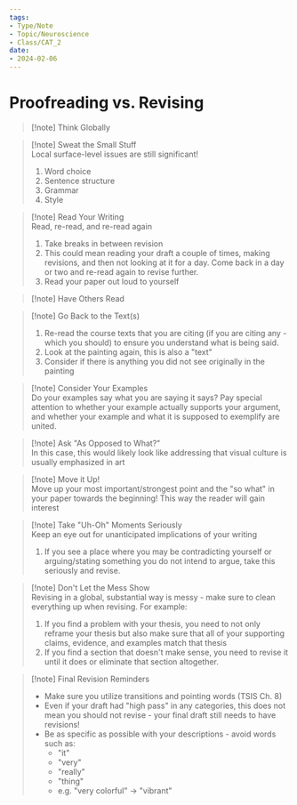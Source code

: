 ```yaml
---
tags:  
- Type/Note  
- Topic/Neuroscience  
- Class/CAT_2  
date:  
- 2024-02-06  
---
```

  
# Proofreading vs. Revising  
  
> [!note] Think Globally  
  
> [!note] Sweat the Small Stuff  
> Local surface-level issues are still significant!  
> 1. Word choice  
> 2. Sentence structure  
> 3. Grammar  
> 4. Style  
  
> [!note] Read Your Writing  
> Read, re-read, and re-read again  
> 1. Take breaks in between revision  
> 	1. This could mean reading your draft a couple of times, making revisions, and then not looking at it for a day. Come back in a day or two and re-read again to revise further.  
> 2. Read your paper out loud to yourself  
  
> [!note] Have Others Read  
  
> [!note] Go Back to the Text(s)  
> 1. Re-read the course texts that you are citing (if you are citing any - which you should) to ensure you understand what is being said.  
> 2. Look at the painting again, this is also a "text"  
> 	1. Consider if there is anything you did not see originally in the painting  
  
> [!note] Consider Your Examples  
> Do your examples say what you are saying it says? Pay special attention to whether your example actually supports your argument, and whether your example and what it is supposed to exemplify are united.  
  
> [!note] Ask "As Opposed to What?"  
> In this case, this would likely look like addressing that visual culture is usually emphasized in art  
  
> [!note] Move it Up!  
> Move up your most important/strongest point and the "so what" in your paper towards the beginning! This way the reader will gain interest  
  
> [!note] Take "Uh-Oh" Moments Seriously  
> Keep an eye out for unanticipated implications of your writing  
> 1. If you see a place where you may be contradicting yourself or arguing/stating something you do not intend to argue, take this seriously and revise.  
  
> [!note] Don't Let the Mess Show  
> Revising in a global, substantial way is messy - make sure to clean everything up when revising. For example:  
> 1. If you find a problem with your thesis, you need to not only reframe your thesis but also make sure that all of your supporting claims, evidence, and examples match that thesis  
> 2. If you find a section that doesn't make sense, you need to revise it until it does or eliminate that section altogether.  
  
> [!note] Final Revision Reminders  
> - Make sure you utilize transitions and pointing words (TSIS Ch. 8)  
> - Even if your draft had "high pass" in any categories, this does not mean you should not revise - your final draft still needs to have revisions!  
> - Be as specific as possible with your descriptions - avoid words such as:  
> 	- "it"  
> 	- "very"  
> 	- "really"  
> 	- "thing"  
> 	- e.g. "very colorful" -> "vibrant"  
